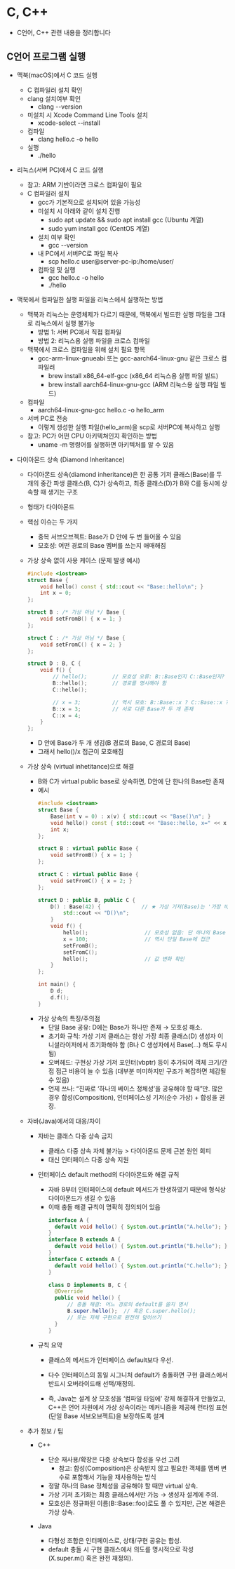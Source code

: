 # C, C++

- C언어, C++ 관련 내용을 정리합니다

## C언어 프로그램 실행

- 맥북(macOS)에서 C 코드 실행
  - C 컴파일러 설치 확인
  - clang 설치여부 확인
    - clang --version
  - 미설치 시 Xcode Command Line Tools 설치
    - xcode-select --install
  - 컴파일
    - clang hello.c -o hello
  - 실행
    - ./hello

- 리눅스(서버 PC)에서 C 코드 실행
  - 참고: ARM 기반이라면 크로스 컴파일이 필요
  - C 컴파일러 설치
    - gcc가 기본적으로 설치되어 있을 가능성
    - 미설치 시 아래와 같이 설치 진행
      - sudo apt update && sudo apt install gcc (Ubuntu 계열)
      - sudo yum install gcc (CentOS 계열)
    - 설치 여부 확인
      - gcc --version
    - 내 PC에서 서버PC로 파일 복사
      - scp hello.c user@server-pc-ip:/home/user/
    - 컴파일 및 실행
      - gcc hello.c -o hello
      - ./hello

- 맥북에서 컴파일한 실행 파일을 리눅스에서 실행하는 방법
  - 맥북과 리눅스는 운영체제가 다르기 때문에, 맥북에서 빌드한 실행 파일을 그대로 리눅스에서 실행 불가능
    - 방법 1: 서버 PC에서 직접 컴파일
    - 방법 2: 리눅스용 실행 파일을 크로스 컴파일
  - 맥북에서 크로스 컴파일을 위해 설치 필요 항목
    - gcc-arm-linux-gnueabi 또는 gcc-aarch64-linux-gnu 같은 크로스 컴파일러
      - brew install x86_64-elf-gcc (x86_64 리눅스용 실행 파일 빌드)
      - brew install aarch64-linux-gnu-gcc (ARM 리눅스용 실행 파일 빌드)
  - 컴파일
    - aarch64-linux-gnu-gcc hello.c -o hello_arm
  - 서버 PC로 전송
    - 이렇게 생성한 실행 파일(hello_arm)을 scp로 서버PC에 복사하고 실행
  - 참고: PC가 어떤 CPU 아키텍쳐인지 확인하는 방법
    - uname -m 명령어를 실행하면 아키텍처를 알 수 있음

- 다이아몬드 상속 (Diamond Inheritance)
  - 다이아몬드 상속(diamond inheritance)은 한 공통 기저 클래스(Base)를 두 개의 중간 파생 클래스(B, C)가 상속하고, 최종 클래스(D)가 B와 C를 동시에 상속할 때 생기는 구조

  - 형태가 다이아몬드

  - 핵심 이슈는 두 가지
    - 중복 서브오브젝트: Base가 D 안에 두 번 들어올 수 있음
    - 모호성: 어떤 경로의 Base 멤버를 쓰는지 애매해짐

  - 가상 상속 없이 사용 케이스 (문제 발생 예시)
    ```cpp
    #include <iostream>
    struct Base {
        void hello() const { std::cout << "Base::hello\n"; }
        int x = 0;
    };

    struct B : /* 가상 아님 */ Base {
        void setFromB() { x = 1; }
    };

    struct C : /* 가상 아님 */ Base {
        void setFromC() { x = 2; }
    };

    struct D : B, C {
        void f() {
            // hello();        // 모호성 오류: B::Base인지 C::Base인지?
            B::hello();        // 경로를 명시해야 함
            C::hello();

            // x = 3;          // 역시 모호: B::Base::x ? C::Base::x ?
            B::x = 3;          // 서로 다른 Base가 두 개 존재
            C::x = 4;
        }
    };
    ```
    - D 안에 Base가 두 개 생김(B 경로의 Base, C 경로의 Base)
    - 그래서 hello()/x 접근이 모호해짐

  - 가상 상속 (virtual inhetitance)으로 해결
    - B와 C가 virtual public base로 상속하면, D안에 단 한나의 Base만 존재
    - 예시
      ```cpp
      #include <iostream>
      struct Base {
          Base(int v = 0) : x(v) { std::cout << "Base()\n"; }
          void hello() const { std::cout << "Base::hello, x=" << x << "\n"; }
          int x;
      };

      struct B : virtual public Base {
          void setFromB() { x = 1; }
      };

      struct C : virtual public Base {
          void setFromC() { x = 2; }
      };

      struct D : public B, public C {
          D() : Base(42) {             // ★ 가상 기저(Base)는 '가장 바깥(최종)'에서만 초기화
              std::cout << "D()\n";
          }
          void f() {
              hello();                  // 모호성 없음: 단 하나의 Base
              x = 100;                  // 역시 단일 Base에 접근
              setFromB();
              setFromC();
              hello();                  // 값 변화 확인
          }
      };

      int main() {
          D d;
          d.f();
      }
      ```
    - 가상 상속의 특징/주의점
      - 단일 Base 공유: D에는 Base가 하나만 존재 → 모호성 해소.
      - 초기화 규칙: 가상 기저 클래스는 항상 가장 최종 클래스(D) 생성자 이니셜라이저에서 초기화해야 함 (B나 C 생성자에서 Base(...) 해도 무시됨)
      - 오버헤드: 구현상 가상 기저 포인터(vbptr) 등이 추가되어 객체 크기/간접 접근 비용이 늘 수 있음 (대부분 미미하지만 구조가 복잡하면 체감될 수 있음)
      - 언제 쓰나: “진짜로 ‘하나의 베이스 정체성’을 공유해야 할 때”만. 많은 경우 합성(Composition), 인터페이스성 기저(순수 가상) + 합성을 권장.

  - 자바(Java)에서의 대응/차이
    - 자바는 클래스 다중 상속 금지
      - 클래스 다중 상속 자체 불가능 > 다이아몬드 문제 근본 원인 회피
      - 대신 인터페이스 다중 상속 지원

    - 인터페이스 default method의 다이아몬드와 해결 규칙
      - 자바 8부터 인터페이스에 default 메서드가 탄생하였기 때문에 형식상 다이아몬드가 생길 수 있음
      - 이때 충돌 해결 규칙이 명확히 정의되어 있음
        ```java
        interface A {
          default void hello() { System.out.println("A.hello"); }
        }
        interface B extends A {
          default void hello() { System.out.println("B.hello"); }
        }
        interface C extends A {
          default void hello() { System.out.println("C.hello"); }
        }

        class D implements B, C {
          @Override
          public void hello() {
              // 충돌 해결: 어느 경로의 default를 쓸지 명시
              B.super.hello();  // 혹은 C.super.hello();
              // 또는 자체 구현으로 완전히 덮어쓰기
          }
        }
        ```
    - 규칙 요약
      - 클래스의 메서드가 인터페이스 default보다 우선.

      - 다수 인터페이스의 동일 시그니처 default가 충돌하면 구현 클래스에서 반드시 오버라이드해 선택/재정의.

      - 즉, Java는 설계 상 모호성을 ‘컴파일 타임에’ 강제 해결하게 만들었고, C++은 언어 차원에서 가상 상속이라는 메커니즘을 제공해 런타임 표현(단일 Base 서브오브젝트)을 보장하도록 설계

  - 추가 정보 / 팁
    - C++
      - 단순 재사용/확장은 다중 상속보다 합성을 우선 고려
        - 참고: 합성(Composition)은 상속받지 않고 필요한 객체를 멤버 변수로 포함해서 기능을 재사용하는 방식
      - 정말 하나의 Base 정체성을 공유해야 할 때만 virtual 상속.
      - 가상 기저 초기화는 최종 클래스에서만 가능 → 생성자 설계에 주의.
      - 모호성은 정규화된 이름(B::Base::foo)로도 풀 수 있지만, 근본 해결은 가상 상속.

    - Java
      - 다형성 조합은 인터페이스로, 상태/구현 공유는 합성.
      - default 충돌 시 구현 클래스에서 의도를 명시적으로 작성(X.super.m() 혹은 완전 재정의).